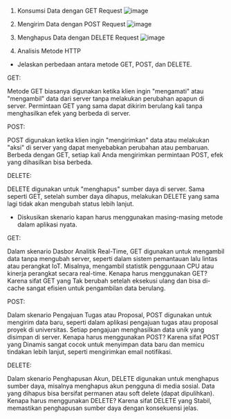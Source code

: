 1.	Konsumsi Data dengan GET Request
![image](https://github.com/user-attachments/assets/6463d965-c232-496b-b28b-473d8b26ae17)

2.	Mengirim Data dengan POST Request
![image](https://github.com/user-attachments/assets/981b11ee-f64f-4a5b-a155-58baf061810e)

3.	Menghapus Data dengan DELETE Request
![image](https://github.com/user-attachments/assets/453295f7-be73-451d-80c2-3faaf74a89e2)

4. Analisis Metode HTTP
- Jelaskan perbedaan antara metode GET, POST, dan DELETE.

GET:

Metode GET biasanya digunakan ketika klien ingin "mengamati" atau "mengambil" data dari server tanpa melakukan perubahan apapun di server. Permintaan GET yang sama dapat dikirim berulang kali tanpa menghasilkan efek yang berbeda di server.

POST:

POST digunakan ketika klien ingin "mengirimkan" data atau melakukan "aksi" di server yang dapat menyebabkan perubahan atau pembaruan. Berbeda dengan GET, setiap kali Anda mengirimkan permintaan POST, efek yang dihasilkan bisa berbeda.

DELETE:

DELETE digunakan untuk "menghapus" sumber daya di server. Sama seperti GET, setelah sumber daya dihapus, melakukan DELETE yang sama lagi tidak akan mengubah status lebih lanjut.

- Diskusikan skenario kapan harus menggunakan masing-masing metode dalam aplikasi nyata.

GET:

Dalam skenario Dasbor Analitik Real-Time, GET digunakan untuk mengambil data tanpa mengubah server, seperti dalam sistem pemantauan lalu lintas atau perangkat IoT. Misalnya, mengambil statistik penggunaan CPU atau kinerja perangkat secara real-time.
Kenapa harus menggunakan GET? Karena sifat GET yang Tak berubah setelah eksekusi ulang dan bisa di-cache sangat efisien untuk pengambilan data berulang.

POST:

Dalam skenario Pengajuan Tugas atau Proposal, POST digunakan untuk mengirim data baru, seperti dalam aplikasi pengajuan tugas atau proposal proyek di universitas. Setiap pengajuan menghasilkan data unik yang disimpan di server.
Kenapa harus menggunakan POST? Karena sifat POST yang Dinamis sangat cocok untuk menyimpan data baru dan memicu tindakan lebih lanjut, seperti mengirimkan email notifikasi.

DELETE:

Dalam skenario Penghapusan Akun, DELETE digunakan untuk menghapus sumber daya, misalnya menghapus akun pengguna di media sosial. Data yang dihapus bisa bersifat permanen atau soft delete (dapat dipulihkan).
Kenapa harus menggunakan DELETE? Karena sifat DELETE yang Stabil, memastikan penghapusan sumber daya dengan konsekuensi jelas.
